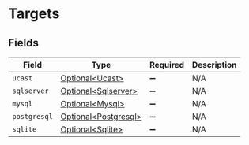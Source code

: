 # Targets


## Fields

| Field                                                      | Type                                                       | Required                                                   | Description                                                |
| ---------------------------------------------------------- | ---------------------------------------------------------- | ---------------------------------------------------------- | ---------------------------------------------------------- |
| `ucast`                                                    | [Optional\<Ucast>](../../models/shared/Ucast.md)           | :heavy_minus_sign:                                         | N/A                                                        |
| `sqlserver`                                                | [Optional\<Sqlserver>](../../models/shared/Sqlserver.md)   | :heavy_minus_sign:                                         | N/A                                                        |
| `mysql`                                                    | [Optional\<Mysql>](../../models/shared/Mysql.md)           | :heavy_minus_sign:                                         | N/A                                                        |
| `postgresql`                                               | [Optional\<Postgresql>](../../models/shared/Postgresql.md) | :heavy_minus_sign:                                         | N/A                                                        |
| `sqlite`                                                   | [Optional\<Sqlite>](../../models/shared/Sqlite.md)         | :heavy_minus_sign:                                         | N/A                                                        |